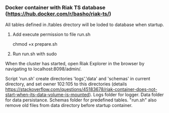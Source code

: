 ### Docker container with Riak TS database (https://hub.docker.com/r/basho/riak-ts/)

All tables defined in /tables drectory will be loded to database when startup.
1. Add execute permission to file run.sh

   chmod +x prepare.sh
2. Run run.sh with sudo 

When the cluster has started, open Riak Explorer in the browser by navigating to localhost:8098/admin/.

Script 'run.sh' create directories 'logs','data' and 'schemas' in current directory, and set owner 102:105 to this directories (details https://stackoverflow.com/questions/45183678/riak-container-does-not-start-when-its-data-volume-is-mounted).
Logs folder for logger. Data folder for data persistance. Schemas folder for predefined tables.
"run.sh" also remove old files from data directory before startup container.
